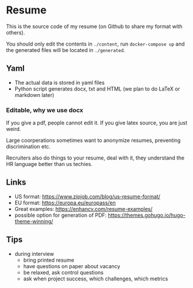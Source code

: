 # Resume

This is the source code of my resume
(on Github to share my format with others).

You should only edit the contents in `./content`,
run `docker-compose up`
and the generated files will be located in `./generated`.

## Yaml
<!--
Initially this was all LaTeX based,
but when I started working as a freelancer,
people asked for my resume in MS Word in Dutch.

My motivation for LaTeX was the decoupling
of layout from the content.
However, this was not enough.


We now have another layer of abstraction.
-->

+ The actual data is stored in yaml files
+ Python script generates docx, txt and HTML (we plan to do LaTeX or markdown later)

### Editable, why we use docx
If you give a pdf, people cannot edit it.
If you give latex source, you are just weird.

Large coorperations sometimes want to anonymize resumes,
preventing discrimination etc.

Recruiters also do things to your resume, deal with it,
they understand the HR language better than us techies.

## Links

+ US format: https://www.zipjob.com/blog/us-resume-format/
+ EU format: https://europa.eu/europass/en
+ Great examples: https://enhancv.com/resume-examples/
+ possible option for generation of PDF: https://themes.gohugo.io/hugo-theme-winning/


## Tips

- during interview
  - bring printed resume
  - have questions on paper about vacancy
  - be relaxed, ask control questions
  - ask when project success, which challenges, which metrics

